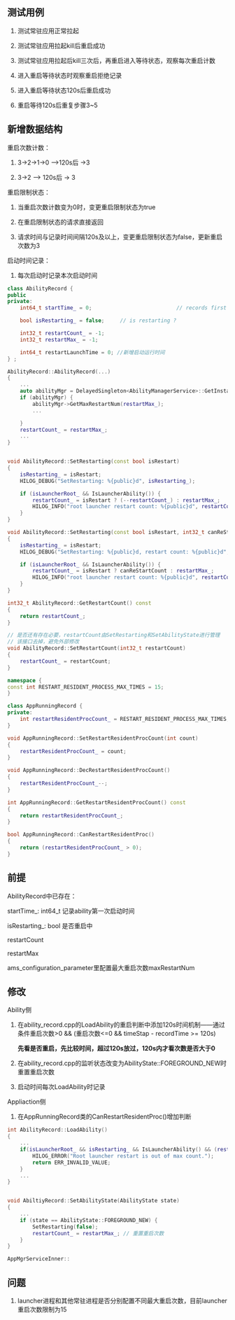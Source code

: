 ## 测试用例

1. 测试常驻应用正常拉起

2. 测试常驻应用拉起kill后重启成功

3. 测试常驻应用拉起后kill三次后，再重启进入等待状态，观察每次重启计数

4. 进入重启等待状态时观察重启拒绝记录

5. 进入重启等待状态120s后重启成功

6. 重启等待120s后重复步骤3~5

## 新增数据结构

重启次数计数：

1. 3->2->1->0 -->120s后 ->3

2. 3->2 --> 120s后 -> 3

重启限制状态：

1. 当重启次数计数变为0时，变更重启限制状态为true

2. 在重启限制状态的请求直接返回

3. 请求时间与记录时间间隔120s及以上，变更重启限制状态为false，更新重启次数为3

启动时间记录：

1. 每次启动时记录本次启动时间

```cpp
class AbilityRecord {
public
private:
    int64_t startTime_ = 0;                           // records first time of ability start

    bool isRestarting_ = false;     // is restarting ?

    int32_t restartCount_ = -1;
    int32_t restartMax_ = -1;

    int64_t restartLaunchTime = 0; //新增启动运行时间
} ;
```

```cpp
AbilityRecord::AbilityRecord(...)
{
    ...
    auto abilityMgr = DelayedSingleton<AbilityManagerService>::GetInstance();
    if (abilityMgr) {
        abilityMgr->GetMaxRestartNum(restartMax_);
        ...

    }
    restartCount_ = restartMax_;
    ...
}


void AbilityRecord::SetRestarting(const bool isRestart)
{
    isRestarting_ = isRestart;
    HILOG_DEBUG("SetRestarting: %{public}d", isRestarting_);

    if (isLauncherRoot_ && IsLauncherAbility()) {
        restartCount_ = isRestart ? (--restartCount_) : restartMax_;
        HILOG_INFO("root launcher restart count: %{public}d", restartCount_);
    }
}

void AbilityRecord::SetRestarting(const bool isRestart, int32_t canReStartCount)
{
    isRestarting_ = isRestart;
    HILOG_DEBUG("SetRestarting: %{public}d, restart count: %{public}d", isRestarting_, canReStartCount);

    if (isLauncherRoot_ && IsLauncherAbility()) {
        restartCount_ = isRestart ? canReStartCount : restartMax_;
        HILOG_INFO("root launcher restart count: %{public}d", restartCount_);
    }
}

int32_t AbilityRecord::GetRestartCount() const
{
    return restartCount_;
}

// 是否还有存在必要，restartCount由SetRestarting和SetAbilityState进行管理
// 该接口去掉，避免外部修改
void AbilityRecord::SetRestartCount(int32_t restartCount)
{
    restartCount_ = restartCount;
}
```

```cpp
namespace {
const int RESTART_RESIDENT_PROCESS_MAX_TIMES = 15;
}

class AppRunningRecord {
private:
    int restartResidentProcCount_ = RESTART_RESIDENT_PROCESS_MAX_TIMES;
}
```

```cpp
void AppRunningRecord::SetRestartResidentProcCount(int count)
{
    restartResidentProcCount_ = count;
}

void AppRunningRecord::DecRestartResidentProcCount()
{
    restartResidentProcCount_--;
}

int AppRunningRecord::GetRestartResidentProcCount() const
{
    return restartResidentProcCount_;
}

bool AppRunningRecord::CanRestartResidentProc()
{
    return (restartResidentProcCount_ > 0);
}
```

## 前提

AbilityRecord中已存在：

startTime_: int64_t 记录ability第一次启动时间

isRestarting_: bool 是否重启中

restartCount

restartMax

ams_configuration_parameter里配置最大重启次数maxRestartNum

## 修改

Ability侧

1. 在ability_record.cpp的LoadAbility的重启判断中添加120s时间机制——通过条件重启次数>0 && (重启次数<=0 && timeStap - recordTime >= 120s) 
   
   **先看是否重启，先比较时间，超过120s放过，120s内才看次数是否大于0**

2. 在ability_record.cpp的监听状态改变为AbilityState::FOREGROUND_NEW时重置重启次数

3. 启动时间每次LoadAbility时记录

Appliaction侧

1. 在AppRunningRecord类的CanRestartResidentProc()增加判断

```cpp
int AbilityRecord::LoadAbility()
{
    ...
    if(isLauncherRoot_ && isRestarting_ && IsLauncherAbility() && (restartCount_ < 0 && timeStap - recordTime >= 120s) && IsNewVersion()) {
        HILOG_ERROR("Root launcher restart is out of max count.");
        return ERR_INVALID_VALUE;
    }
    ...
}


void AbiltiyRecord::SetAbilityState(AbilityState state)
{
    ...
    if (state == AbilityState::FOREGROUND_NEW) {
        SetRestarting(false);
        restartCount_ = restartMax_; // 重置重启次数
    }
}
```

```cpp
AppMgrServiceInner::
```

## 问题

1. launcher进程和其他常驻进程是否分别配置不同最大重启次数，目前launcher重启次数限制为15
